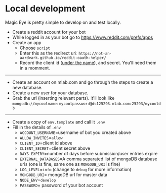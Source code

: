 
# Local development

Magic Eye is pretty simple to develop on and test locally.

* Create a reddit account for your bot
* While logged in as your bot go to https://www.reddit.com/prefs/apps
* Create an app
   * Choose `script`
   * Enter this as the redirect uri: `https://not-an-aardvark.github.io/reddit-oauth-helper/`
   * Record the client id ([under the name](https://i.imgur.com/dcl8EY8.png)), and secret. You'll need them in a momment.
----
* Create an account on mlab.com and go through the steps to create a new database.
* Create a new user for your database.
* Grab the url (inserting relevant parts). It'll look like `mongodb://mycoolname:mycoolpassword@ds125293.mlab.com:25293/mycooldb`
----
* Create a copy of `env.template` and call it `.env`
* Fill in the details of `.env`
    * `ACCOUNT_USERNAME`=username of bot you created above
    * `ALLOW_INVITES`=`allow`
    * `CLIENT_ID`=client id above
    * `CLIENT_SECRET`=client secret above
    * `DAYS_EXPIRY`=number of days before submission/user entries expire
    * `EXTERNAL_DATABASES`=A comma separated list of mongoDB database urls (one is fine, same one as `MONGODB_URI` is fine)
    * `LOG_LEVEL`=`info` (change to `debug` for more information)
    * `MONGODB_URI`= mongoDB url for master data
    * `NODE_ENV`=`develop`
    * `PASSWORD`= password of your bot account

